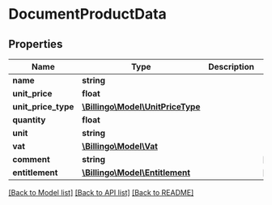 # DocumentProductData

## Properties
Name | Type | Description | Notes
------------ | ------------- | ------------- | -------------
**name** | **string** |  | 
**unit_price** | **float** |  | 
**unit_price_type** | [**\Billingo\Model\UnitPriceType**](UnitPriceType.md) |  | 
**quantity** | **float** |  | 
**unit** | **string** |  | 
**vat** | [**\Billingo\Model\Vat**](Vat.md) |  | 
**comment** | **string** |  | [optional] 
**entitlement** | [**\Billingo\Model\Entitlement**](Entitlement.md) |  | [optional] 

[[Back to Model list]](../../README.md#documentation-for-models) [[Back to API list]](../../README.md#documentation-for-api-endpoints) [[Back to README]](../../README.md)

